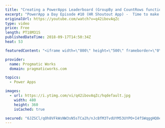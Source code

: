 ```yaml
---
title: "Creating a PowerApps Leaderboard (GroupBy and CountRows functions)"
excerpt: "PowerApp a Day Episode #10 (HR Shoutout App) -  Time to make our HR application fun by adding some gamification into our shoutout application. Learn how to build small reports with the GroupBy and Sum functions to create a leader board in PowerApps.  Power App and Power Platform Training : https://pragmaticworks.com/training/on-demand-training"
originalUrl: https://youtube.com/watch?v=q42ibovAqZc
type: video
price: Free
length: PT18M31S
publishedDateTime: 2018-09-17T14:50:34Z
heat: 53

featuredContent: "<iframe width=\"800\" height=\"500\" frameborder=\"0\" src=\"https://www.youtube.com/embed/q42ibovAqZc\" allow=\"accelerometer; autoplay; encrypted-media; gyroscope; picture-in-picture\" allowfullscreen></iframe>"

provider:
  name: Progmatic Works
  domain: pragmaticworks.com

topics:
  - Power Apps

images:
  - url: https://i.ytimg.com/vi/q42ibovAqZc/hqdefault.jpg
    width: 480
    height: 360
    isCached: true

secured: "6JZSCl/qOh8VFkWsNW3sN5sTCa2h/nJcBfM3TvdUYM53UYPO+I4fSWqggHQ0e0HiJz/GS7U2DEoMyWW1mUU9E4VsmkUOla8opwVzjvbNer70AFRxE8sx3hYrcJAY5BuXU7t8LNe8y8xnu1+Y3HKdXGoevVyVuf4gW6234RF+lFSYlBEEDEU0dke9hrNuGWj+/QdrnLZUgjbLhuKfFoIKHaFOlnvAXL/451VGSjctJkPqhaFAzMZToQkfHOIOifKWXDcqu/fNRO/Fy9hTnU7wObnxK+h0SzicPQuEG/TkvJDjXJmLNNc6ScdDydYjxGm381O1G1naiu+ApJnqFerKKePu4SFBP36Y1fWP39nSucgrsa19o+5nYJKTnBmiKAxub7vjxSorJPO+gO/nHYXu7tgbGst2Qb4WxyM4/Q0ejAM=;rNt73G1ztZ3Vl3pTuhXeqg=="
---
```


